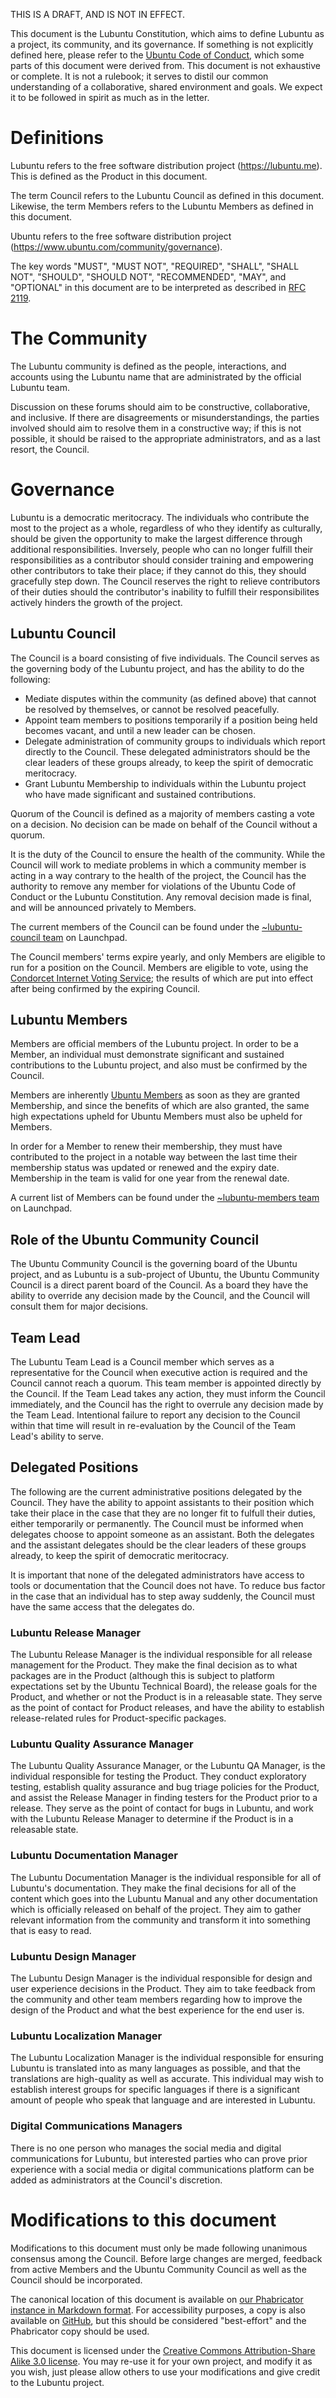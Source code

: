 THIS IS A DRAFT, AND IS NOT IN EFFECT.

This document is the Lubuntu Constitution, which aims to define Lubuntu as a project, its community, and its governance. If something is not explicitly defined here, please refer to the [Ubuntu Code of Conduct](https://www.ubuntu.com/community/code-of-conduct), which some parts of this document were derived from. This document is not exhaustive or complete. It is not a rulebook; it serves to distil our common understanding of a collaborative, shared environment and goals. We expect it to be followed in spirit as much as in the letter.

# Definitions

Lubuntu refers to the free software distribution project (https://lubuntu.me). This is defined as the Product in this document.

The term Council refers to the Lubuntu Council as defined in this document. Likewise, the term Members refers to the Lubuntu Members as defined in this document.

Ubuntu refers to the free software distribution project (https://www.ubuntu.com/community/governance).

The key words "MUST", "MUST NOT", "REQUIRED", "SHALL", "SHALL NOT", "SHOULD", "SHOULD NOT", "RECOMMENDED", "MAY", and "OPTIONAL" in this document are to be interpreted as described in [RFC 2119](https://tools.ietf.org/html/rfc2119).

# The Community

The Lubuntu community is defined as the people, interactions, and accounts using the Lubuntu name that are administrated by the official Lubuntu team.

Discussion on these forums should aim to be constructive, collaborative, and inclusive. If there are disagreements or misunderstandings, the parties involved should aim to resolve them in a constructive way; if this is not possible, it should be raised to the appropriate administrators, and as a last resort, the Council.

# Governance

Lubuntu is a democratic meritocracy. The individuals who contribute the most to the project as a whole, regardless of who they identify as culturally, should be given the opportunity to make the largest difference through additional responsibilities. Inversely, people who can no longer fulfill their responsibilities as a contributor should consider training and empowering other contributors to take their place; if they cannot do this, they should gracefully step down. The Council reserves the right to relieve contributors of their duties should the contributor's inability to fulfill their responsibilites actively hinders the growth of the project.

## Lubuntu Council

The Council is a board consisting of five individuals. The Council serves as the governing body of the Lubuntu project, and has the ability to do the following:

  - Mediate disputes within the community (as defined above) that cannot be resolved by themselves, or cannot be resolved peacefully.
  - Appoint team members to positions temporarily if a position being held becomes vacant, and until a new leader can be chosen.
  - Delegate administration of community groups to individuals which report directly to the Council. These delegated administrators should be the clear leaders of these groups already, to keep the spirit of democratic meritocracy.
  - Grant Lubuntu Membership to individuals within the Lubuntu project who have made significant and sustained contributions.

Quorum of the Council is defined as a majority of members casting a vote on a decision. No decision can be made on behalf of the Council without a quorum.

It is the duty of the Council to ensure the health of the community. While the Council will work to mediate problems in which a community member is acting in a way contrary to the health of the project, the Council has the authority to remove any member for violations of the Ubuntu Code of Conduct or the Lubuntu Constitution. Any removal decision made is final, and will be announced privately to Members.

The current members of the Council can be found under the [~lubuntu-council team](https://launchpad.net/~lubuntu-admins) on Launchpad.

The Council members' terms expire yearly, and only Members are eligible to run for a position on the Council. Members are eligible to vote, using the [Condorcet Internet Voting Service](https://civs.cs.cornell.edu/); the results of which are put into effect after being confirmed by the expiring Council.

## Lubuntu Members

Members are official members of the Lubuntu project. In order to be a Member, an individual must demonstrate significant and sustained contributions to the Lubuntu project, and also must be confirmed by the Council.

Members are inherently [Ubuntu Members](https://wiki.ubuntu.com/Membership) as soon as they are granted Membership, and since the benefits of which are also granted, the same high expectations upheld for Ubuntu Members must also be upheld for Members.

In order for a Member to renew their membership, they must have contributed to the project in a notable way between the last time their membership status was updated or renewed and the expiry date. Membership in the team is valid for one year from the renewal date.

A current list of Members can be found under the [~lubuntu-members team](https://launchpad.net/~lubuntu-members) on Launchpad.

## Role of the Ubuntu Community Council

The Ubuntu Community Council is the governing board of the Ubuntu project, and as Lubuntu is a sub-project of Ubuntu, the Ubuntu Community Council is a direct parent board of the Council. As a board they have the ability to override any decision made by the Council, and the Council will consult them for major decisions.

## Team Lead

The Lubuntu Team Lead is a Council member which serves as a representative for the Council when executive action is required and the Council cannot reach a quorum. This team member is appointed directly by the Council. If the Team Lead takes any action, they must inform the Council immediately, and the Council has the right to overrule any decision made by the Team Lead. Intentional failure to report any decision to the Council within that time will result in re-evaluation by the Council of the Team Lead's ability to serve.

## Delegated Positions

The following are the current administrative positions delegated by the Council. They have the ability to appoint assistants to their position which take their place in the case that they are no longer fit to fulfull their duties, either temporarily or permanently. The Council must be informed when delegates choose to appoint someone as an assistant. Both the delegates and the assistant delegates should be the clear leaders of these groups already, to keep the spirit of democratic meritocracy.

It is important that none of the delegated administrators have access to tools or documentation that the Council does not have. To reduce bus factor in the case that an individual has to step away suddenly, the Council must have the same access that the delegates do.

### Lubuntu Release Manager

The Lubuntu Release Manager is the individual responsible for all release management for the Product. They make the final decision as to what packages are in the Product (although this is subject to platform expectations set by the Ubuntu Technical Board), the release goals for the Product, and whether or not the Product is in a releasable state. They serve as the point of contact for Product releases, and have the ability to establish release-related rules for Product-specific packages.

### Lubuntu Quality Assurance Manager

The Lubuntu Quality Assurance Manager, or the Lubuntu QA Manager, is the individual responsible for testing the Product. They conduct exploratory testing, establish quality assurance and bug triage policies for the Product, and assist the Release Manager in finding testers for the Product prior to a release. They serve as the point of contact for bugs in Lubuntu, and work with the Lubuntu Release Manager to determine if the Product is in a releasable state.

### Lubuntu Documentation Manager

The Lubuntu Documentation Manager is the individual responsible for all of Lubuntu's documentation. They make the final decisions for all of the content which goes into the Lubuntu Manual and any other documentation which is officially released on behalf of the project. They aim to gather relevant information from the community and transform it into something that is easy to read.

### Lubuntu Design Manager

The Lubuntu Design Manager is the individual responsible for design and user experience decisions in the Product. They aim to take feedback from the community and other team members regarding how to improve the design of the Product and what the best experience for the end user is.

### Lubuntu Localization Manager

The Lubuntu Localization Manager is the individual responsible for ensuring Lubuntu is translated into as many languages as possible, and that the translations are high-quality as well as accurate. This individual may wish to establish interest groups for specific languages if there is a significant amount of people who speak that language and are interested in Lubuntu.

### Digital Communications Managers

There is no one person who manages the social media and digital communications for Lubuntu, but interested parties who can prove prior experience with a social media or digital communications platform can be added as administrators at the Council's discretion.

# Modifications to this document

Modifications to this document must only be made following unanimous consensus among the Council. Before large changes are merged, feedback from active Members and the Ubuntu Community Council as well as the Council should be incorporated.

The canonical location of this document is available on [our Phabricator instance in Markdown format](https://phab.lubuntu.me/source/constitution/browse/master/Constitution.md). For accessibility purposes, a copy is also available on [GitHub](https://github.com/lubuntu-team/constitution/blob/master/Constitution.md), but this should be considered "best-effort" and the Phabricator copy should be used.

This document is licensed under the [Creative Commons Attribution-Share Alike 3.0 license](http://creativecommons.org/licenses/by-sa/3.0/). You may re-use it for your own project, and modify it as you wish, just please allow others to use your modifications and give credit to the Lubuntu project.
